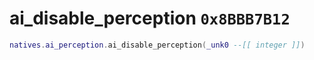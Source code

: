 # ai_disable_perception `0x8BBB7B12`

```lua
natives.ai_perception.ai_disable_perception(_unk0 --[[ integer ]])
```